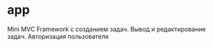 # app

Mini MVC Framework с созданием задач. Вывод и редактирование задач. Авторизация пользователя
